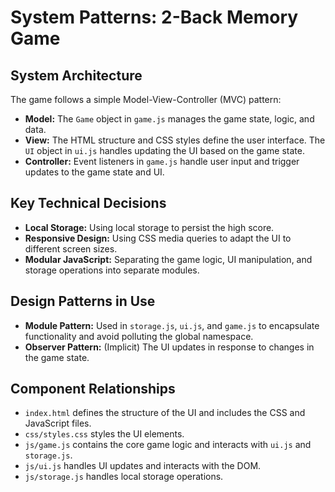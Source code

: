 # System Patterns: 2-Back Memory Game

## System Architecture

The game follows a simple Model-View-Controller (MVC) pattern:

*   **Model:** The `Game` object in `game.js` manages the game state, logic, and data.
*   **View:** The HTML structure and CSS styles define the user interface. The `UI` object in `ui.js` handles updating the UI based on the game state.
*   **Controller:** Event listeners in `game.js` handle user input and trigger updates to the game state and UI.

## Key Technical Decisions

*   **Local Storage:** Using local storage to persist the high score.
*   **Responsive Design:** Using CSS media queries to adapt the UI to different screen sizes.
*   **Modular JavaScript:** Separating the game logic, UI manipulation, and storage operations into separate modules.

## Design Patterns in Use

*   **Module Pattern:** Used in `storage.js`, `ui.js`, and `game.js` to encapsulate functionality and avoid polluting the global namespace.
*   **Observer Pattern:** (Implicit) The UI updates in response to changes in the game state.

## Component Relationships

*   `index.html` defines the structure of the UI and includes the CSS and JavaScript files.
*   `css/styles.css` styles the UI elements.
*   `js/game.js` contains the core game logic and interacts with `ui.js` and `storage.js`.
*   `js/ui.js` handles UI updates and interacts with the DOM.
*   `js/storage.js` handles local storage operations.
